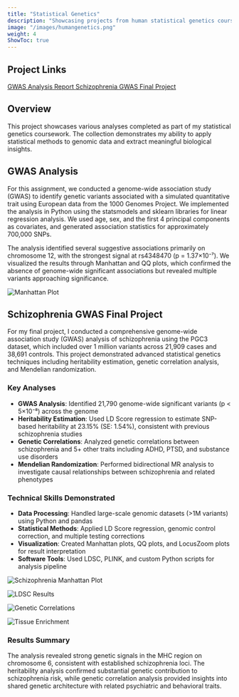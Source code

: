 ```yaml
---
title: "Statistical Genetics"
description: "Showcasing projects from human statistical genetics coursework"
image: "/images/humangenetics.png"
weight: 4
ShowToc: true
---
```


## Project Links

<div class="project-links">
  <a href="/documents/620hw3_README.html" class="project-link" target="_blank" rel="noopener noreferrer">
    <span>GWAS Analysis Report</span>
  </a>
  <a href="/documents/schizophrenia_gwas_analysis_final.html" class="project-link" target="_blank" rel="noopener noreferrer">
    <span>Schizophrenia GWAS Final Project</span>
  </a>
</div>

## Overview

This project showcases various analyses completed as part of my statistical genetics coursework. The collection demonstrates my ability to apply statistical methods to genomic data and extract meaningful biological insights.

## GWAS Analysis

For this assignment, we conducted a genome-wide association study (GWAS) to identify genetic variants associated with a simulated quantitative trait using European data from the 1000 Genomes Project. We implemented the analysis in Python using the statsmodels and sklearn libraries for linear regression analysis. We used age, sex, and the first 4 principal components as covariates, and generated association statistics for approximately 700,000 SNPs.

The analysis identified several suggestive associations primarily on chromosome 12, with the strongest signal at rs4348470 (p = 1.37×10⁻⁷). We visualized the results through Manhattan and QQ plots, which confirmed the absence of genome-wide significant associations but revealed multiple variants approaching significance.

![Manhattan Plot](/images/BMI620/Final_Project/manhattan_plot_official.png)

## Schizophrenia GWAS Final Project

For my final project, I conducted a comprehensive genome-wide association study (GWAS) analysis of schizophrenia using the PGC3 dataset, which included over 1 million variants across 21,909 cases and 38,691 controls. This project demonstrated advanced statistical genetics techniques including heritability estimation, genetic correlation analysis, and Mendelian randomization.

### Key Analyses

- **GWAS Analysis**: Identified 21,790 genome-wide significant variants (p < 5×10⁻⁸) across the genome
- **Heritability Estimation**: Used LD Score regression to estimate SNP-based heritability at 23.15% (SE: 1.54%), consistent with previous schizophrenia studies
- **Genetic Correlations**: Analyzed genetic correlations between schizophrenia and 5+ other traits including ADHD, PTSD, and substance use disorders
- **Mendelian Randomization**: Performed bidirectional MR analysis to investigate causal relationships between schizophrenia and related phenotypes

### Technical Skills Demonstrated

- **Data Processing**: Handled large-scale genomic datasets (>1M variants) using Python and pandas
- **Statistical Methods**: Applied LD Score regression, genomic control correction, and multiple testing corrections
- **Visualization**: Created Manhattan plots, QQ plots, and LocusZoom plots for result interpretation
- **Software Tools**: Used LDSC, PLINK, and custom Python scripts for analysis pipeline

![Schizophrenia Manhattan Plot](/images/BMI620/Final_Project/manhattan_plot_official.png)

![LDSC Results](/images/BMI620/Final_Project/ldsc_results_full.png)

![Genetic Correlations](/images/BMI620/Final_Project/complete_genetic_correlations_heatmap.png)

![Tissue Enrichment](/images/BMI620/Final_Project/tissue_enrichment_grouped.png)

### Results Summary

The analysis revealed strong genetic signals in the MHC region on chromosome 6, consistent with established schizophrenia loci. The heritability analysis confirmed substantial genetic contribution to schizophrenia risk, while genetic correlation analysis provided insights into shared genetic architecture with related psychiatric and behavioral traits.
